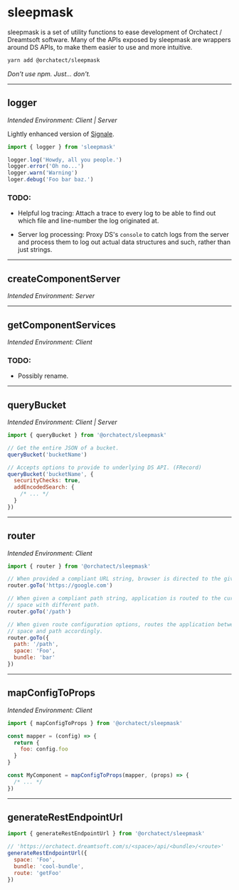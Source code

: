# sleepmask

sleepmask is a set of utility functions to ease development of Orchatect / Dreamtsoft software. Many of the APIs exposed by sleepmask are wrappers around DS APIs, to make them easier to use and more intuitive.

```sh
yarn add @orchatect/sleepmask
```

_Don't use npm. Just... don't._

---

## logger

_Intended Environment: Client | Server_

Lightly enhanced version of [Signale](https://www.npmjs.com/package/signale).

```js
import { logger } from 'sleepmask'

logger.log('Howdy, all you people.')
logger.error('Oh no...')
logger.warn('Warning')
loger.debug('Foo bar baz.')
```

### TODO:

- Helpful log tracing: Attach a trace to every log to be able to find out which file and line-number the log originated at.

- Server log processing: Proxy DS's `console` to catch logs from the server and process them to log out actual data structures and such, rather than just strings.

---

## createComponentServer

_Intended Environment: Server_

---

## getComponentServices

_Intended Environment: Client_

### TODO:

- Possibly rename.

---

## queryBucket

_Intended Environment: Client | Server_

```js
import { queryBucket } from '@orchatect/sleepmask'

// Get the entire JSON of a bucket.
queryBucket('bucketName')

// Accepts options to provide to underlying DS API. (FRecord)
queryBucket('bucketName', {
  securityChecks: true,
  addEncodedSearch: {
    /* ... */
  }
})
```

---

## router

_Intended Environment: Client_

```js
import { router } from '@orchatect/sleepmask'

// When provided a compliant URL string, browser is directed to the given URL.
router.goTo('https://google.com')

// When given a compliant path string, application is routed to the current
// space with different path.
router.goTo('/path')

// When given route configuration options, routes the application between
// space and path accordingly.
router.goTo({
  path: '/path',
  space: 'Foo',
  bundle: 'bar'
})
```

---

## mapConfigToProps

_Intended Environment: Client_

```js
import { mapConfigToProps } from '@orchatect/sleepmask'

const mapper = (config) => {
  return {
    foo: config.foo
  }
}

const MyComponent = mapConfigToProps(mapper, (props) => {
  /* ... */
})
```

---

## generateRestEndpointUrl

```js
import { generateRestEndpointUrl } from '@orchatect/sleepmask'

// 'https://orchatect.dreamtsoft.com/s/<space>/api/<bundle>/<route>'
generateRestEndpointUrl({
  space: 'Foo',
  bundle: 'cool-bundle',
  route: 'getFoo'
})
```
